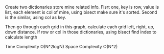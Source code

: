 Create two dictionaries store mine related info. Fisrt one, key is row, value is list, each element is col of mine, using bisect make sure it's sorted. Second is the similar, using col as key.

Then go through each grid in this graph, calculate each grid left, right, up, down distance. If row or col in those dictionaries, using bisect find index to calculate length



Time Complexity O(N^2logN) Space Complexity O(N^2)